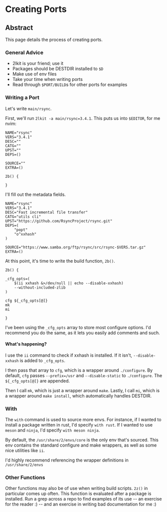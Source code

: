 # Creating Ports

## Abstract
This page details the process of creating ports.

### General Advice
- 2lkit is your friend; use it
- Packages should be DESTDIR installed to `$D`
- Make use of env files
- Take your time when writing ports
- Read through `$PORT/BUILD`s for other ports for examples

### Writing a Port
Let's write `main/rsync`.

First, we'll run `2lkit -a main/rsync=3.4.1`. This puts us into `$EDITOR`, for
me nvim:
```
NAME="rsync"
VERS="3.4.1"
DESC=""
CATG=""
UPST=""
DEPS=()

SOURCE=""
EXTRA=()

2b() {

}
```

I'll fill out the metadata fields.
```
NAME="rsync"
VERS="3.4.1"
DESC="Fast incremental file transfer"
CATG="utils cli"
UPST="https://github.com/RsyncProject/rsync.git"
DEPS=(
    "popt"
    "o^xxhash"
)

SOURCE="https://www.samba.org/ftp/rsync/src/rsync-$VERS.tar.gz"
EXTRA=()
```

At this point, it's time to write the build function, `2b()`.
```
2b() {

_cfg_opts=(
    $(ii xxhash &>/dev/null || echo --disable-xxhash)
    --without-included-zlib
)

cfg ${_cfg_opts[@]}
mk
mi

}
```

I've been using the `_cfg_opts` array to store most configure options. I'd
recommend you do the same, as it lets you easily add comments and such.

#### What's happening?
I use the `ii` command to check if xxhash is installed. If it isn't,
`--disable-xxhash` is added to `_cfg_opts`.

I then pass that array to `cfg`, which is a wrapper around `./configure`. By
default, `cfg` passes `--prefix=/usr` and `--disable-static` to `./configure`.
The `${_cfg_opts[@]}` are appended.

Then I call `mk`, which is just a wrapper around `make`. Lastly, I call `mi`,
which is a wrapper around `make install`, which automatically handles DESTDIR.

### With
The `with` command is used to source more envs. For instance, if I wanted to
install a package written in rust, I'd specify `with rust`. If I wanted to use
`meson` and `ninja`, I'd specify `with meson ninja`.

By default, the `/usr/share/2/envs/core` is the only env that's sourced. This
env contains the standard configure and make wrappers, as well as some nice
utilities like `ii`.

I'd highly recommend referencing the wrapper definitions in `/usr/share/2/envs`

### Other Functions
Other functions may also be of use when writing build scripts. `2z()` in
particular comes up often. This function is evaluated after a package is
installed. Run a grep across a repo to find examples of its use -- an exercise
for the reader :) -- and an exercise in writing bad documentation for me :)
